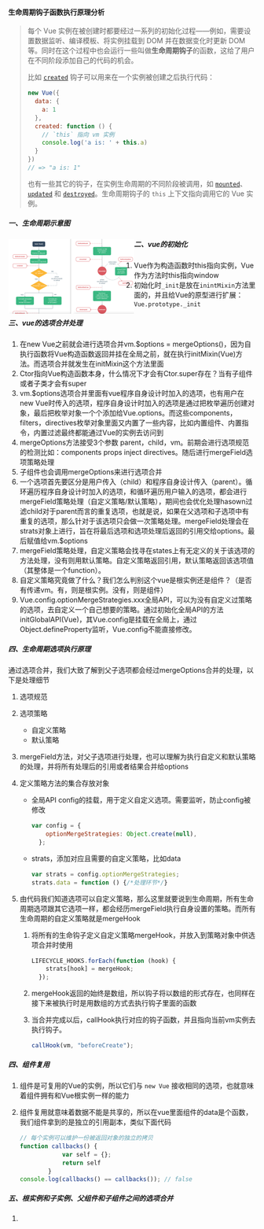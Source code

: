 #### 生命周期钩子函数执行原理分析

> 每个 Vue 实例在被创建时都要经过一系列的初始化过程——例如，需要设置数据监听、编译模板、将实例挂载到 DOM 并在数据变化时更新 DOM 等。同时在这个过程中也会运行一些叫做**生命周期钩子**的函数，这给了用户在不同阶段添加自己的代码的机会。
>
> 比如 [`created`](https://cn.vuejs.org/v2/api/#created) 钩子可以用来在一个实例被创建之后执行代码：
>
> ```js
> new Vue({
>   data: {
>     a: 1
>   },
>   created: function () {
>     // `this` 指向 vm 实例
>     console.log('a is: ' + this.a)
>   }
> })
> // => "a is: 1"
> ```
>
> 也有一些其它的钩子，在实例生命周期的不同阶段被调用，如 [`mounted`](https://cn.vuejs.org/v2/api/#mounted)、[`updated`](https://cn.vuejs.org/v2/api/#updated) 和 [`destroyed`](https://cn.vuejs.org/v2/api/#destroyed)。生命周期钩子的 `this` 上下文指向调用它的 Vue 实例。

##### 一、生命周期示意图

<img src="生命周期钩子函数执行原理分析.assets/image-20220412154825434.png" alt="image-20220412154825434" style="zoom: 25%;" align="left"/>

##### 二、vue的初始化

1. Vue作为构造函数时this指向实例，Vue作为方法时this指向window
2. 初始化时`_init`是放在`inintMixin`方法里面的，并且给Vue的原型进行扩展：`Vue.prototype._init`

##### 三、vue的选项合并处理

1. 在new Vue之前就会进行选项合并vm.$options = mergeOptions()，因为自执行函数将Vue构造函数返回并挂在全局之前，就在执行initMixin(Vue)方法。而选项合并就发生在initMixin这个方法里面
2. Ctor指向Vue构造函数本身，什么情况下才会有Ctor.super存在？当有子组件或者子类才会有super
3. vm.$options选项合并里面有vue程序自身设计时加入的选项，也有用户在new Vue时传入的选项，程序自身设计时加入的选项是通过把枚举遍历创建对象，最后把枚举对象一个个添加给Vue.options。而这些components，filters，directives枚举对象里面又内置了一些内容，比如内置组件、内置指令，内置过滤最终都能通过Vue的实例去访问到
4. mergeOptions方法接受3个参数 parent，child，vm。前期会进行选项规范的检测比如：components props inject directives。随后进行mergeField选项策略处理
5. 子组件也会调用mergeOptions来进行选项合并
6. 一个选项首先要区分是用户传入（child）和程序自身设计传入（parent）。循环遍历程序自身设计时加入的选项，和循环遍历用户输入的选项，都会进行mergeField策略处理（自定义策略/默认策略），期间也会优化处理hasown过滤child对于parent而言的重复选项，也就是说，如果在父选项和子选项中有重复的选项，那么针对于该选项只会做一次策略处理。mergeField处理会在strats对象上进行，旨在将最后选项和选项处理后返回的引用交给options。最后赋值给vm.$options
7. mergeField策略处理，自定义策略会找寻在states上有无定义的关于该选项的方法处理，没有则用默认策略。自定义策略返回引用，默认策略返回该选项值（其整体是一个function）。
7. 自定义策略究竟做了什么？我们怎么判别这个vue是根实例还是组件？（是否有传递vm。有，则是根实例。没有，则是组件）
8. Vue.config.optionMergeStrategies.xxx全局API，可以为没有自定义过策略的选项，去自定义一个自己想要的策略。通过初始化全局API的方法initGlobalAPI(Vue)，其Vue.config是挂载在全局上，通过Object.defineProperty监听，Vue.config不能直接修改。

##### 四、生命周期选项执行原理

通过选项合并，我们大致了解到父子选项都会经过mergeOptions合并的处理，以下是处理细节

1. 选项规范

2. 选项策略

   - 自定义策略
   - 默认策略

3. mergeField方法，对父子选项进行处理，也可以理解为执行自定义和默认策略的处理，并将所有处理后的引用或者结果合并给options

4. 定义策略方法的集合存放对象

   - 全局API config的挂载，用于定义自定义选项。需要监听，防止config被修改

     ```js
     var config = {
         optionMergeStrategies: Object.create(null),
       };
     ```

   - strats，添加对应且需要的自定义策略，比如data

     ```js
     var strats = config.optionMergeStrategies;
     strats.data = function () {/*处理环节*/}
     ```

5. 由代码我们知道选项可以自定义策略，那么这里就要说到生命周期，所有生命周期选项跟其它选项一样，都会经历mergeField执行自身设置的策略。而所有生命周期的自定义策略就是mergeHook

   1. 将所有的生命钩子定义自定义策略mergeHook，并放入到策略对象中供选项合并时使用

      ```js
      LIFECYCLE_HOOKS.forEach(function (hook) {
          strats[hook] = mergeHook;
        });
      ```

   2. mergeHook返回的始终是数组，所以钩子将以数组的形式存在，也同样在接下来被执行时是用数组的方式去执行钩子里面的函数

   3. 当合并完成以后，callHook执行对应的钩子函数，并且指向当前vm实例去执行钩子。

      ```js
      callHook(vm, "beforeCreate");
      ```

##### 四、组件复用

1. 组件是可复用的Vue的实例，所以它们与 `new Vue` 接收相同的选项，也就意味着组件拥有和Vue根实例一样的能力

2. 组件复用就意味着数据不能是共享的，所以在vue里面组件的data是个函数，我们组件拿到的是独立的引用副本，类似下面代码

   ```js
   // 每个实例可以维护一份被返回对象的独立的拷贝
   function callbacks() {
               var self = {};
               return self
           }
   console.log(callbacks() == callbacks()); // false
   ```

##### 五、根实例和子实例、父组件和子组件之间的选项合并

1. 